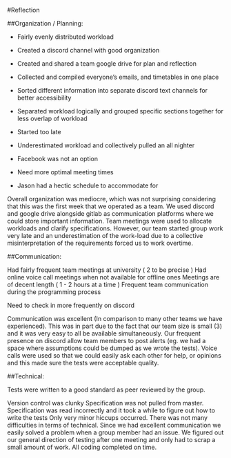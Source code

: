 #Reflection

##Organization / Planning:

* Fairly evenly distributed workload

* Created a discord channel with good organization

* Created and shared a team google drive for plan and reflection

* Collected and compiled everyone’s emails, and timetables in one place

* Sorted different information into separate discord text channels for better accessibility
* Separated workload logically and grouped specific sections together for less overlap of workload 
* Started too late 
* Underestimated workload and collectively pulled an all nighter
* Facebook was not an option
* Need more optimal meeting times
* Jason had a hectic schedule to accommodate for

Overall organization was mediocre, which was not surprising considering that this was the first week that we operated as a team. We used discord and google drive alongside gitlab as communication platforms where we could store important information. Team meetings were used to allocate workloads and clarify specifications. However, our team started group work very late and an underestimation of the work-load due to a collective misinterpretation of the requirements forced us to work overtime. 

##Communication:

Had fairly frequent team meetings at university ( 2 to be precise )
Had online voice call meetings when not available for offline ones
Meetings are of decent length ( 1 - 2 hours at a time )
Frequent team communication during the programming process
    
Need to check in more frequently on discord

Communication was excellent (In comparison to many other teams we have experienced). This was in part due to the fact that our team size is small (3) and it was very easy to all be available simultaneously. Our frequent presence on discord allow team members to post alerts (eg. we had a space where assumptions could be dumped as we wrote the tests). Voice calls were used so that we could easily ask each other for help, or opinions and this made sure the tests were acceptable quality. 

##Technical:

Tests were written to a good standard as peer reviewed by the group.

Version control was clunky
Specification was not pulled from master.
Specification was read incorrectly and it took a while to figure out how to write the tests
Only very minor hiccups occurred. There was not many difficulties in terms of technical. Since we had excellent communication we easily solved a problem when a group member had an issue. We figured out our general direction of testing after one meeting and only had to scrap a small amount of work. All coding completed on time.
